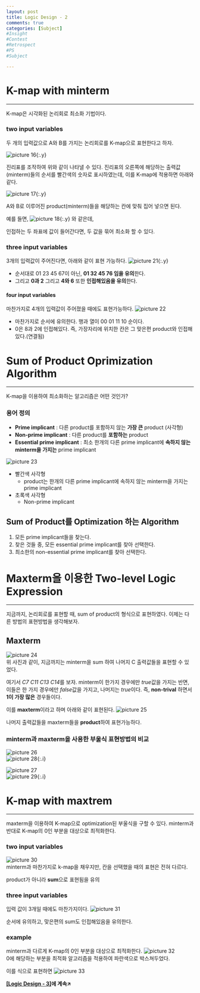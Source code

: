 ```yaml
---
layout: post
title: Logic Design - 2
comments: true
categories: [Subject]
#Insight
#Contest
#Retrospect
#PS
#Subject

---
```

# K-map with minterm
---
K-map은 시각화된 논리회로 최소화 기법이다.

### two input variables

두 개의 입력값으로 A와 B를 가지는 논리회로를 K-map으로 표현한다고 하자.

![picture 16](../images/69cb1b4903ac10fcbc7a871c6d0583b277c422b258b80c5e09cf1d780864275c.png){:.y}

진리표를 조작하여 위와 같이 나타낼 수 있다.
진리표의 오른쪽에 해당하는 출력값(minterm)들의 순서를 빨간색의 숫자로 표시하였는데, 이를 K-map에 적용하면 아래와 같다.

![picture 17](../images/3041632c500e70021babc5d6a73388ddf659c6f8bd12bbe3daac2716ed989cbe.png){:.y}  

A와 B로 이루어진 product(minterm)들을 해당하는 칸에 맞춰 집어 넣으면 된다.

예를 들면,
![picture 18](../images/04b12ea5fe3be55d8a99f3820df9c10fa577351a66fec62e67d1e43f82818e51.png){:.y}
와 같은데,

인접하는 두 좌표에 값이 들어간다면, 두 값을 묶어 최소화 할 수 있다.

### three input variables

3개의 입력값이 주어진다면, 아래와 같이 표현 가능하다.
![picture 21](../images/e17fd5b3b2d847d7620342e5f8469931b9af47734aa799987fd999ecaa6a083f.png){:.y}

- 순서대로 01 23 45 67이 아닌, **01 32 45 76 임을 유의**한다.
- 그리고 **0과 2** 그리고 **4와 6** 또한 **인접해있음을 유의**한다.

#### four input variables

마찬가지로 4개의 입력값이 주어졌을 때에도 표현가능하다.
![picture 22](../images/44b283cf4bbfad56a5c3020378320575e068d2d94e621be490ab92e2634f6f31.png)  
- 마찬가지로 순서에 유의한다. 행과 열이 00 01 11 10 순이다.
- 0은 8과 2에 인접해있다. 즉, 가장자리에 위치한 칸은 그 맞은편 product와 인접해있다.(연결됨)

# Sum of Product Oprimization Algorithm
---
K-map을 이용하여 최소화하는 알고리즘은 어떤 것인가?

### 용어 정의
- **Prime implicant**
: 다른 product를 포함하지 않는 **가장 큰** product (사각형)
- **Non-prime implicant**
: 다른 product를 **포함하는** product
- **Essential prime implicant**
: 최소 한개의 다른 prime implicant에 **속하지 않는 minterm을 가지는** prime implicant

![picture 23](../images/5354006962c1d8479a9265c28f8fd5dc50c73dcc16dedd862f886bd5b69c709d.png)  
- 빨간색 사각형
  -  product는 한개의 다른 prime implicant에 속하지 않는 minterm을 가지는 prime implicant
- 초록색 사각형
  -  Non-prime implicant

Sum of Product를 Optimization 하는 Algorithm
---
1. 모든 prime implicant들을 찾는다.
2. 찾은 것들 중, 모든 essential prime implicant를 찾아 선택한다.
3. 최소한의 non-essential prime implicant를 찾아 선택한다.

# Maxterm을 이용한 Two-level Logic Expression
---
지금까지, 논리회로를 표현할 때, sum of product의 형식으로 표현하였다.
이제는 다른 방법의 표현방법을 생각해보자.

Maxterm
---
![picture 24](../images/f162dd4f6034ae7d31a55253d07a02b174b586b8c77a9f98347206fd37f7c5be.png)  
위 사진과 같이, 지금까지는 minterm을 sum 하여 나머지 C 출력값들을 표현할 수 있었다.

여기서 *C7 C11 C13 C14*를 보자.
minterm이 한가지 경우에만 *true*값을 가지는 반면, 이들은 한 가지 경우에만 *false*값을 가지고, 나머지는 *true*이다.
즉, **non-trival** 하면서 **1이 가장 많은** 경우들이다.

이를 **maxterm**이라고 하며 아래와 같이 표현된다.
![picture 25](../images/96fa0741c2c386acb890b88168dc37f9654012b6c80a9274e43d9153f7011052.png)  

나머지 출력값들을 maxterm들을 **product**하여 표현가능하다.

### minterm과 maxterm을 사용한 부울식 표현방법의 비교

![picture 26](../images/881c236b45cc68d40b1d1cd6fac4115a73d6ebd61eaf25fda573fc2155dae051.png)  
![picture 28](../images/8784c4a2084aaf25a15c5c9ac5d833fc94327213e1e118aa2439dbfd190577ac.png){:.i}

![picture 27](../images/82becd364cf76babebfe1f5e8dc5641dc6bebddc6915d182234c111b5cc73869.png)  
![picture 29](../images/12c784426129b2fd1c00544992066ac8760c97438d9e739a2af3a0648370fdd2.png){:.i}

# K-map with maxtrem 
---
maxterm을 이용하여 K-map으로 optimization된 부울식을 구할 수 있다.
minterm과 반대로 K-map의 0인 부분을 대상으로 최적화한다.

### two input variables

![picture 30](../images/acc61f65039f7ed138b23ec441d8f4ba7beaba718fb3c1c555cc161ca118a869.png)  
minterm과 마찬가지로 k-map을 채우지만, 칸을 선택했을 때의 표현은 전혀 다르다.

product가 아니라 **sum**으로 표현됨을 유의

### three input variables

입력 값이 3개일 때에도 마찬가지이다.
![picture 31](../images/955ab4a5eba6ee887fb1fc2aeb9d5ba6cca7e04b6a4a7e48b181776e8af66e3f.png)  

순서에 유의하고, 맞은편의 sum도 인접해있음을 유의한다.

### example

minterm과 다르게 K-map의 0인 부분을 대상으로 최적화한다.
![picture 32](../images/35774293cc8f54e4ba21482ae76dbd915df1d9e894c9bfaf4aeb4f0f29b1f404.png)  
0에 해당하는 부분을 최적화 알고리즘을 적용하여 파란색으로 박스쳐두었다.

이를 식으로 표현하면
![picture 33](../images/1037d6e4564e378290b8736bd3a4b7b5013ba2b2d3fc1c12c36c70d21080d033.png)  


**[[Logic Design - 3]](../2021-04/logicdesign3)에 계속↗**
